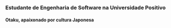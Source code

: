  <h3>Estudante de Engenharia de Software na Universidade Positivo</h3>  <h4>Otaku, apaixonado por cultura Japonesa</h4>
<div>
  <a href="https://github.com/GustavoGogola91">
</div>

